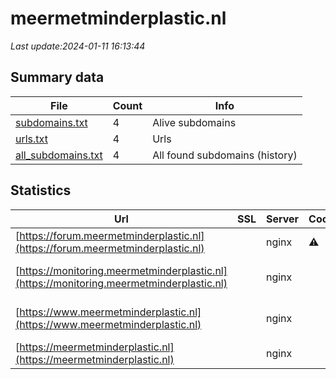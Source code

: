 # meermetminderplastic.nl
*Last update:2024-01-11 16:13:44*
## Summary data
| File       | Count | Info |
|------------|-------|------|
|[subdomains.txt](/data/meermetminderplastic/subdomains.txt)|4|Alive subdomains|
|[urls.txt](/data/meermetminderplastic/urls.txt)|4|Urls|
|[all_subdomains.txt](/data/meermetminderplastic/all_subdomains.txt)|4|All found subdomains (history)|
## Statistics
| Url | SSL | Server | Cookie | HSTS | CSP | XFO | XXP | RP | Tech |
|------------|-------|------|------|------|------|------|------|------|------|
|[https://forum.meermetminderplastic.nl](https://forum.meermetminderplastic.nl)| |nginx|:warning: | | | | |:white_check_mark: |HSTS Nginx|
|[https://monitoring.meermetminderplastic.nl](https://monitoring.meermetminderplastic.nl)| |nginx| | | | | |:white_check_mark: |Azure HSTS Microsoft...|
|[https://www.meermetminderplastic.nl](https://www.meermetminderplastic.nl)| |nginx| | | | | |:white_check_mark: |MailChimp Nginx PHP...|
|[https://meermetminderplastic.nl](https://meermetminderplastic.nl)| |nginx| | | | | |:white_check_mark: |Nginx PHP Pimcore|